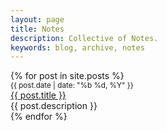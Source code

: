 ```yaml
---
layout: page
title: Notes
description: Collective of Notes.
keywords: blog, archive, notes
---
```


<div class="post notes">
	{% for post in site.posts %}
		<div class="post-list">
			<div class="post-list-date"><small>{{ post.date | date: "%b %d, %Y" }}</small></div>
				<div class="text-truncate"><a href="{{ post.url }}">{{ post.title }}</a></div>
			<div class="post-list-desc">{{ post.description }}</div>
		</div>
	{% endfor %}
</div>